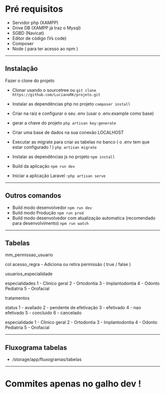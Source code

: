 # Pré requisitos

- Servidor php (XAMPP)
- Drive DB (XAMPP já traz o Mysql)
- SGBD (Navicat)
- Editor de código (Vs code)
- Composer 
- Node ( para ter acesso ao npm )

---
## Instalação

Fazer o clone do projeto
- Clonar usando o sourcetree
ou
`git clone https://github.com/LucianoRK/projeto.git`

- Instalar as dependências php no projeto
`composer install`

- Criar na raiz e configurar o seu .env (usar o .env.example como base)

- gerar a chave do projeto
`php artisan key:generate`

- Criar uma base de dados na sua conexão LOCALHOST

- Executar as migrate para criar as tabelas no banco ( o .env tem que estar configurado ! )
`php artisan migrate`

- Instalar as dependências js no projeto
`npm install`

- Build da aplicação
`npm run dev`

- Iniciar a aplicação Laravel
-`php artisan serve`

---
## Outros comandos

- Build modo desenvolvedor `npm run dev`
- Build modo Produção `npm run prod`
- Build modo desenvolvedor com atualização automatica (recomendado para desenvolvimento) `npm run watch`

---

## Tabelas

mm_permissao_usuario

col acesso_regra - Adiciona ou retira permissão ( true / false )

usuarios_especialidade

especialidades
1 - Clinico geral
2 - Ortodontia
3 - Implantodontia
4 - Odonto Pediatria
5 - Orofacial


tratamentos

status
1 - avaliado
2 - pendente de efetivação
3 - efetivado
4 - nao efetivado
5 - concluido
6 - cancelado


especialidade
1 - Clinico geral
2 - Ortodontia
3 - Implantodontia
4 - Odonto Pediatria
5 - Orofacial

---

## Fluxograma tabelas

- /storage/app/fluxogramas/tabelas

---

# Commites apenas no galho dev !
